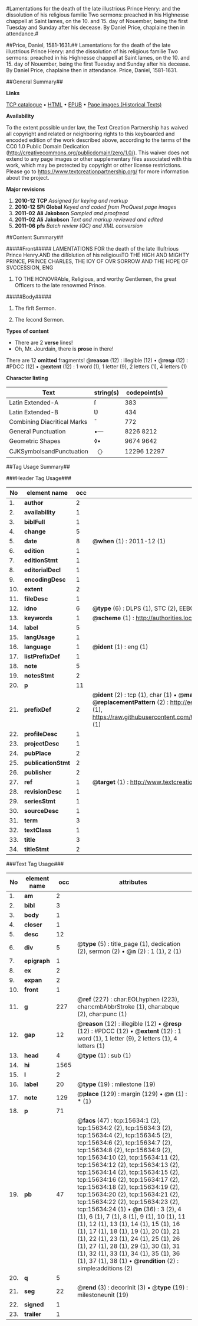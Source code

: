 #Lamentations for the death of the late illustrious Prince Henry: and the dissolution of his religious familie Two sermons: preached in his Highnesse chappell at Saint Iames, on the 10. and 15. day of Nouember, being the first Tuesday and Sunday after his decease. By Daniel Price, chaplaine then in attendance.#

##Price, Daniel, 1581-1631.##
Lamentations for the death of the late illustrious Prince Henry: and the dissolution of his religious familie Two sermons: preached in his Highnesse chappell at Saint Iames, on the 10. and 15. day of Nouember, being the first Tuesday and Sunday after his decease. By Daniel Price, chaplaine then in attendance.
Price, Daniel, 1581-1631.

##General Summary##

**Links**

[TCP catalogue](http://www.ota.ox.ac.uk/tcp/)  • 
[HTML](http://tei.it.ox.ac.uk/tcp/Texts-HTML/free/A10/A10049.html)  • 
[EPUB](http://tei.it.ox.ac.uk/tcp/Texts-EPUB/free/A10/A10049.epub) • 
[Page images (Historical Texts)](https://historicaltexts.jisc.ac.uk/eebo-99850432e)

**Availability**

To the extent possible under law, the Text Creation Partnership has waived all copyright and related or neighboring rights to this keyboarded and encoded edition of the work described above, according to the terms of the CC0 1.0 Public Domain Dedication (http://creativecommons.org/publicdomain/zero/1.0/). This waiver does not extend to any page images or other supplementary files associated with this work, which may be protected by copyright or other license restrictions. Please go to https://www.textcreationpartnership.org/ for more information about the project.

**Major revisions**

1. __2010-12__ __TCP__ *Assigned for keying and markup*
1. __2010-12__ __SPi Global__ *Keyed and coded from ProQuest page images*
1. __2011-02__ __Ali Jakobson__ *Sampled and proofread*
1. __2011-02__ __Ali Jakobson__ *Text and markup reviewed and edited*
1. __2011-06__ __pfs__ *Batch review (QC) and XML conversion*

##Content Summary##

#####Front#####
LAMENTATIONS FOR the death of the late Illuſtrious Prince Henry.AND the diſſolution of his religiousTO THE HIGH AND MIGHTY PRINCE, PRINCE CHARLES, THE IOY OF OVR SORROW AND THE HOPE OF SVCCESSION, ENG
1. TO THE HONOVRAble, Religious, and worthy Gentlemen, the great Officers to the late renowmed Prince.

#####Body#####

1. The firſt Sermon.

1. The ſecond Sermon.

**Types of content**

  * There are 2 **verse** lines!
  * Oh, Mr. Jourdain, there is **prose** in there!

There are 12 **omitted** fragments! 
 @__reason__ (12) : illegible (12)  •  @__resp__ (12) : #PDCC (12)  •  @__extent__ (12) : 1 word (1), 1 letter (9), 2 letters (1), 4 letters (1)

**Character listing**


|Text|string(s)|codepoint(s)|
|---|---|---|
|Latin Extended-A|ſ|383|
|Latin Extended-B|Ʋ|434|
|Combining             Diacritical Marks|̄|772|
|General Punctuation|•—|8226 8212|
|Geometric Shapes|◊▪|9674 9642|
|CJKSymbolsandPunctuation|〈〉|12296 12297|

##Tag Usage Summary##

###Header Tag Usage###

|No|element name|occ|attributes|
|---|---|---|---|
|1.|__author__|2||
|2.|__availability__|1||
|3.|__biblFull__|1||
|4.|__change__|5||
|5.|__date__|8| @__when__ (1) : 2011-12 (1)|
|6.|__edition__|1||
|7.|__editionStmt__|1||
|8.|__editorialDecl__|1||
|9.|__encodingDesc__|1||
|10.|__extent__|2||
|11.|__fileDesc__|1||
|12.|__idno__|6| @__type__ (6) : DLPS (1), STC (2), EEBO-CITATION (1), PROQUEST (1), VID (1)|
|13.|__keywords__|1| @__scheme__ (1) : http://authorities.loc.gov/ (1)|
|14.|__label__|5||
|15.|__langUsage__|1||
|16.|__language__|1| @__ident__ (1) : eng (1)|
|17.|__listPrefixDef__|1||
|18.|__note__|5||
|19.|__notesStmt__|2||
|20.|__p__|11||
|21.|__prefixDef__|2| @__ident__ (2) : tcp (1), char (1)  •  @__matchPattern__ (2) : ([0-9\-]+):([0-9IVX]+) (1), (.+) (1)  •  @__replacementPattern__ (2) : http://eebo.chadwyck.com/downloadtiff?vid=$1&page=$2 (1), https://raw.githubusercontent.com/textcreationpartnership/Texts/master/tcpchars.xml#$1 (1)|
|22.|__profileDesc__|1||
|23.|__projectDesc__|1||
|24.|__pubPlace__|2||
|25.|__publicationStmt__|2||
|26.|__publisher__|2||
|27.|__ref__|1| @__target__ (1) : http://www.textcreationpartnership.org/docs/. (1)|
|28.|__revisionDesc__|1||
|29.|__seriesStmt__|1||
|30.|__sourceDesc__|1||
|31.|__term__|3||
|32.|__textClass__|1||
|33.|__title__|3||
|34.|__titleStmt__|2||


###Text Tag Usage###

|No|element name|occ|attributes|
|---|---|---|---|
|1.|__am__|2||
|2.|__bibl__|3||
|3.|__body__|1||
|4.|__closer__|1||
|5.|__desc__|12||
|6.|__div__|5| @__type__ (5) : title_page (1), dedication (2), sermon (2)  •  @__n__ (2) : 1 (1), 2 (1)|
|7.|__epigraph__|1||
|8.|__ex__|2||
|9.|__expan__|2||
|10.|__front__|1||
|11.|__g__|227| @__ref__ (227) : char:EOLhyphen (223), char:cmbAbbrStroke (1), char:abque (2), char:punc (1)|
|12.|__gap__|12| @__reason__ (12) : illegible (12)  •  @__resp__ (12) : #PDCC (12)  •  @__extent__ (12) : 1 word (1), 1 letter (9), 2 letters (1), 4 letters (1)|
|13.|__head__|4| @__type__ (1) : sub (1)|
|14.|__hi__|1565||
|15.|__l__|2||
|16.|__label__|20| @__type__ (19) : milestone (19)|
|17.|__note__|129| @__place__ (129) : margin (129)  •  @__n__ (1) : * (1)|
|18.|__p__|71||
|19.|__pb__|47| @__facs__ (47) : tcp:15634:1 (2), tcp:15634:2 (2), tcp:15634:3 (2), tcp:15634:4 (2), tcp:15634:5 (2), tcp:15634:6 (2), tcp:15634:7 (2), tcp:15634:8 (2), tcp:15634:9 (2), tcp:15634:10 (2), tcp:15634:11 (2), tcp:15634:12 (2), tcp:15634:13 (2), tcp:15634:14 (2), tcp:15634:15 (2), tcp:15634:16 (2), tcp:15634:17 (2), tcp:15634:18 (2), tcp:15634:19 (2), tcp:15634:20 (2), tcp:15634:21 (2), tcp:15634:22 (2), tcp:15634:23 (2), tcp:15634:24 (1)  •  @__n__ (36) : 3 (2), 4 (1), 6 (1), 7 (1), 8 (1), 9 (1), 10 (1), 11 (1), 12 (1), 13 (1), 14 (1), 15 (1), 16 (1), 17 (1), 18 (1), 19 (1), 20 (1), 21 (1), 22 (1), 23 (1), 24 (1), 25 (1), 26 (1), 27 (1), 28 (1), 29 (1), 30 (1), 31 (1), 32 (1), 33 (1), 34 (1), 35 (1), 36 (1), 37 (1), 38 (1)  •  @__rendition__ (2) : simple:additions (2)|
|20.|__q__|5||
|21.|__seg__|22| @__rend__ (3) : decorInit (3)  •  @__type__ (19) : milestoneunit (19)|
|22.|__signed__|1||
|23.|__trailer__|1||
